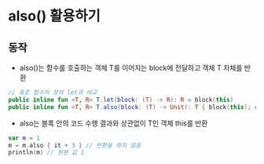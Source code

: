# also() 활용하기
## 동작
* also()는 함수를 호출하는 객체 T를 이어지는 block에 전달하고 객체 T 자체를 반환
```kotlin
// 표준 함수의 정의 let과 비교
public inline fun <T, R> T.let(block: (T) -> R): R = block(this)
public inline fun <T, R> T.also(block: (T) -> Unit): T { block(this); return this }
```
* also는 블록 안의 코드 수행 결과와 상관없이 T인 객체 this를 반환
```kotlin
var m = 1
m = m.also { it + 3 } // 반환을 하지 않음
println(m) // 원본 값 1
```
